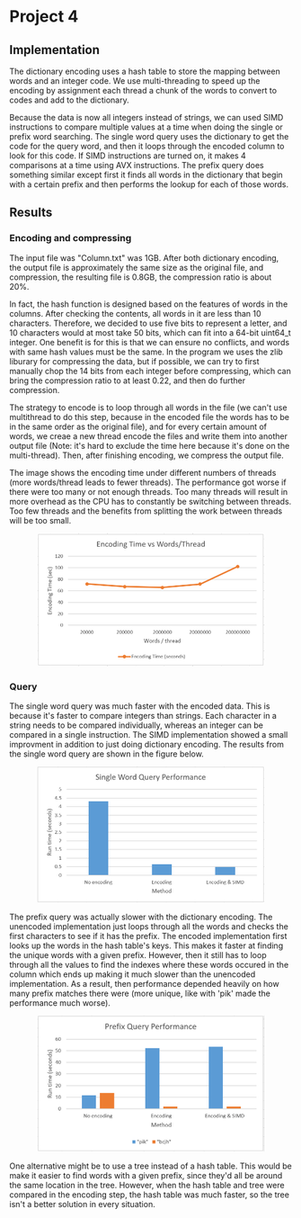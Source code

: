 # Project 4

## Implementation

The dictionary encoding uses a hash table to store the mapping between words and an integer code. We use multi-threading to speed up the encoding by assignment each thread a chunk of the words to convert to codes and add to the dictionary.

Because the data is now all integers instead of strings, we can used SIMD instructions to compare multiple values at a time when doing the single or prefix word searching. The single word query uses the dictionary to get the code for the query word, and then it loops through the encoded column to look for this code. If SIMD instructions are turned on, it makes 4 comparisons at a time using AVX instructions. The prefix query does something similar except first it finds all words in the dictionary that begin with a certain prefix and then performs the lookup for each of those words.

## Results

### Encoding and compressing

The input file was "Column.txt" was 1GB. After both dictionary encoding, the output file is approximately the same size as the original file, and compression, the resulting file is 0.8GB, the compression ratio is about 20%.

In fact, the hash function is designed based on the features of words in the columns. After checking the contents, all words in it are less than 10 characters. Therefore, we decided to use five bits to represent a letter, and 10 characters would at most take 50 bits, which can fit into a 64-bit uint64_t integer. One benefit is for this is that we can ensure no conflicts, and words with same hash values must be the same. In the program we uses the zlib liburary for compressing the data, but if possible, we can try to first manually chop the 14 bits from each integer before compressing, which can bring the compression ratio to at least 0.22, and then do further compression.

The strategy to encode is to loop through all words in the file (we can't use multithread to do this step, because in the encoded file the words has to be in the same order as the original file), and for every certain amount of words, we creae a new thread encode the files and write them into another output file (Note: it's hard to exclude the time here because it's done on the multi-thread). Then, after finishing encoding, we compress the output file.

The image shows the encoding time under different numbers of threads (more words/thread leads to fewer threads). The performance got worse if there were too many or not enough threads. Too many threads will result in more overhead as the CPU has to constantly be switching between threads. Too few threads and the benefits from splitting the work between threads will be too small.

<p align="center"> <img src="results/encoding_time.PNG" alt="drawing" width="80%"/> </p>

### Query 
The single word query was much faster with the encoded data. This is because it's faster to compare integers than strings. Each character in a string needs to be compared individually, whereas an integer can be compared in a single instruction. The SIMD implementation showed a small improvment in addition to just doing dictionary encoding. The results from the single word query are shown in the figure below.

<p align="center"> <img src="results/single_word_query.PNG" alt="drawing" width="80%"/> </p>

The prefix query was actually slower with the dictionary encoding. The unencoded implementation just loops through all the words and checks the first characters to see if it has the prefix. The encoded implementation first looks up the words in the hash table's keys. This makes it faster at finding the unique words with a given prefix. However, then it still has to loop through all the values to find the indexes where these words occured in the column which ends up making it much slower than the unencoded implementation. As a result, then performance depended heavily on how many prefix matches there were (more unique, like with 'pik' made the performance much worse).

<p align="center"> <img src="results/prefix_query.PNG" alt="drawing" width="80%"/> </p>

One alternative might be to use a tree instead of a hash table. This would be make it easier to find words with a given prefix, since they'd all be around the same location in the tree. However, when the hash table and tree were compared in the encoding step, the hash table was much faster, so the tree isn't a better solution in every situation.

